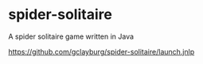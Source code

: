 # spider-solitaire
A spider solitaire game written in Java

https://github.com/gclayburg/spider-solitaire/launch.jnlp

